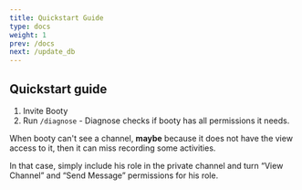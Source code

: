 ```yaml
---
title: Quickstart Guide
type: docs
weight: 1
prev: /docs
next: /update_db
---
```


## Quickstart guide

1. Invite Booty
2. Run `/diagnose` - Diagnose checks if booty has all permissions it needs.

When booty can't see a channel, **maybe** because it does not have the view access to it, then it can miss recording some activities. 

In that case, simply include his role in the private channel and turn “View Channel” and “Send Message” permissions for his role.
